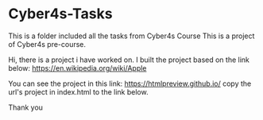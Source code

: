 # Cyber4s-Tasks

This is a folder included all the tasks from Cyber4s Course This is a project of Cyber4s pre-course.

Hi, there is a project i have worked on. I built the project based on the link below: https://en.wikipedia.org/wiki/Apple

You can see the project in this link: https://htmlpreview.github.io/ copy the url's project in index.html to the link below.

Thank you

